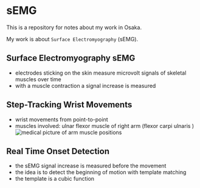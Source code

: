 # sEMG


This is a repository for notes about my work in Osaka.

My work is about `Surface Electromyography` (sEMG).

## Surface Electromyography sEMG

- electrodes sticking on the skin measure microvolt signals of skeletal muscles over time
- with a muscle contraction a signal increase is measured

## Step-Tracking Wrist Movements

- wrist movements from point-to-point
- muscles involved: ulnar flexor muscle of right arm (flexor carpi ulnaris )
![medical picture of arm muscle positions](http://medimages.hostzi.com/album2/ARTO%20SUPERIORE/Spalla/muscoli%20avambraccio%20gomito.jpg)

## Real Time Onset Detection

- the sEMG signal increase is measured before the movement
- the idea is to detect the beginning of motion with template matching
- the template is a cubic function 
